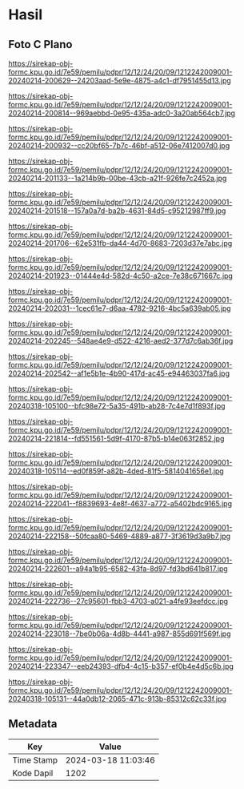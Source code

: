 # Hasil

## Foto C Plano

https://sirekap-obj-formc.kpu.go.id/7e59/pemilu/pdpr/12/12/24/20/09/1212242009001-20240214-200629--24203aad-5e9e-4875-a4c1-df7951455d13.jpg

https://sirekap-obj-formc.kpu.go.id/7e59/pemilu/pdpr/12/12/24/20/09/1212242009001-20240214-200814--969aebbd-0e95-435a-adc0-3a20ab564cb7.jpg

https://sirekap-obj-formc.kpu.go.id/7e59/pemilu/pdpr/12/12/24/20/09/1212242009001-20240214-200932--cc20bf65-7b7c-46bf-a512-06e7412007d0.jpg

https://sirekap-obj-formc.kpu.go.id/7e59/pemilu/pdpr/12/12/24/20/09/1212242009001-20240214-201133--1a214b9b-00be-43cb-a21f-926fe7c2452a.jpg

https://sirekap-obj-formc.kpu.go.id/7e59/pemilu/pdpr/12/12/24/20/09/1212242009001-20240214-201518--157a0a7d-ba2b-4631-84d5-c95212987ff9.jpg

https://sirekap-obj-formc.kpu.go.id/7e59/pemilu/pdpr/12/12/24/20/09/1212242009001-20240214-201706--62e531fb-da44-4d70-8683-7203d37e7abc.jpg

https://sirekap-obj-formc.kpu.go.id/7e59/pemilu/pdpr/12/12/24/20/09/1212242009001-20240214-201923--01444e4d-582d-4c50-a2ce-7e38c671667c.jpg

https://sirekap-obj-formc.kpu.go.id/7e59/pemilu/pdpr/12/12/24/20/09/1212242009001-20240214-202031--1cec61e7-d6aa-4782-9216-4bc5a639ab05.jpg

https://sirekap-obj-formc.kpu.go.id/7e59/pemilu/pdpr/12/12/24/20/09/1212242009001-20240214-202245--548ae4e9-d522-4216-aed2-377d7c6ab36f.jpg

https://sirekap-obj-formc.kpu.go.id/7e59/pemilu/pdpr/12/12/24/20/09/1212242009001-20240214-202542--af1e5b1e-4b90-417d-ac45-e94463037fa6.jpg

https://sirekap-obj-formc.kpu.go.id/7e59/pemilu/pdpr/12/12/24/20/09/1212242009001-20240318-105100--bfc98e72-5a35-491b-ab28-7c4e7d1f893f.jpg

https://sirekap-obj-formc.kpu.go.id/7e59/pemilu/pdpr/12/12/24/20/09/1212242009001-20240214-221814--fd551561-5d9f-4170-87b5-b14e063f2852.jpg

https://sirekap-obj-formc.kpu.go.id/7e59/pemilu/pdpr/12/12/24/20/09/1212242009001-20240318-105114--ed0f859f-a82b-4ded-81f5-5814041656e1.jpg

https://sirekap-obj-formc.kpu.go.id/7e59/pemilu/pdpr/12/12/24/20/09/1212242009001-20240214-222041--f8839693-4e8f-4637-a772-a5402bdc9165.jpg

https://sirekap-obj-formc.kpu.go.id/7e59/pemilu/pdpr/12/12/24/20/09/1212242009001-20240214-222158--50fcaa80-5469-4889-a877-3f3619d3a9b7.jpg

https://sirekap-obj-formc.kpu.go.id/7e59/pemilu/pdpr/12/12/24/20/09/1212242009001-20240214-222601--a94a1b95-6582-43fa-8d97-fd3bd641b817.jpg

https://sirekap-obj-formc.kpu.go.id/7e59/pemilu/pdpr/12/12/24/20/09/1212242009001-20240214-222736--27c95601-fbb3-4703-a021-a4fe93eefdcc.jpg

https://sirekap-obj-formc.kpu.go.id/7e59/pemilu/pdpr/12/12/24/20/09/1212242009001-20240214-223018--7be0b06a-4d8b-4441-a987-855d691f569f.jpg

https://sirekap-obj-formc.kpu.go.id/7e59/pemilu/pdpr/12/12/24/20/09/1212242009001-20240214-223347--eeb24393-dfb4-4c15-b357-ef0b4e4d5c6b.jpg

https://sirekap-obj-formc.kpu.go.id/7e59/pemilu/pdpr/12/12/24/20/09/1212242009001-20240318-105131--44a0db12-2065-471c-913b-85312c62c33f.jpg


## Metadata

| Key        | Value               |
| ---------- | ------------------- |
| Time Stamp | 2024-03-18 11:03:46 |
| Kode Dapil | 1202                |



